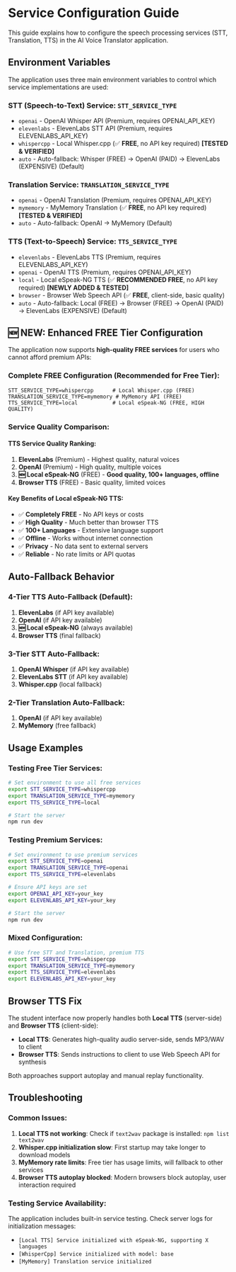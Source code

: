 # Service Configuration Guide

This guide explains how to configure the speech processing services (STT, Translation, TTS) in the AI Voice Translator application.

## Environment Variables

The application uses three main environment variables to control which service implementations are used:

### STT (Speech-to-Text) Service: `STT_SERVICE_TYPE`
- `openai` - OpenAI Whisper API (Premium, requires OPENAI_API_KEY)
- `elevenlabs` - ElevenLabs STT API (Premium, requires ELEVENLABS_API_KEY)
- `whispercpp` - Local Whisper.cpp (✅ **FREE**, no API key required) **[TESTED & VERIFIED]**
- `auto` - Auto-fallback: Whisper (FREE) → OpenAI (PAID) → ElevenLabs (EXPENSIVE) (Default)

### Translation Service: `TRANSLATION_SERVICE_TYPE`
- `openai` - OpenAI Translation (Premium, requires OPENAI_API_KEY)
- `mymemory` - MyMemory Translation (✅ **FREE**, no API key required) **[TESTED & VERIFIED]**
- `auto` - Auto-fallback: OpenAI → MyMemory (Default)

### TTS (Text-to-Speech) Service: `TTS_SERVICE_TYPE`
- `elevenlabs` - ElevenLabs TTS (Premium, requires ELEVENLABS_API_KEY)
- `openai` - OpenAI TTS (Premium, requires OPENAI_API_KEY)
- `local` - Local eSpeak-NG TTS (✅ **RECOMMENDED FREE**, no API key required) **[NEWLY ADDED & TESTED]**
- `browser` - Browser Web Speech API (✅ **FREE**, client-side, basic quality)
- `auto` - Auto-fallback: Local (FREE) → Browser (FREE) → OpenAI (PAID) → ElevenLabs (EXPENSIVE) (Default)

## 🆕 **NEW: Enhanced FREE Tier Configuration**

The application now supports **high-quality FREE services** for users who cannot afford premium APIs:

### **Complete FREE Configuration** (Recommended for Free Tier):
```env
STT_SERVICE_TYPE=whispercpp      # Local Whisper.cpp (FREE)
TRANSLATION_SERVICE_TYPE=mymemory # MyMemory API (FREE)
TTS_SERVICE_TYPE=local           # Local eSpeak-NG (FREE, HIGH QUALITY)
```

### **Service Quality Comparison**:

#### **TTS Service Quality Ranking**:
1. **ElevenLabs** (Premium) - Highest quality, natural voices
2. **OpenAI** (Premium) - High quality, multiple voices  
3. **🆕 Local eSpeak-NG** (FREE) - **Good quality, 100+ languages, offline**
4. **Browser TTS** (FREE) - Basic quality, limited voices

#### **Key Benefits of Local eSpeak-NG TTS**:
- ✅ **Completely FREE** - No API keys or costs
- ✅ **High Quality** - Much better than browser TTS
- ✅ **100+ Languages** - Extensive language support
- ✅ **Offline** - Works without internet connection
- ✅ **Privacy** - No data sent to external servers
- ✅ **Reliable** - No rate limits or API quotas

## Auto-Fallback Behavior

### 4-Tier TTS Auto-Fallback (Default):
1. **ElevenLabs** (if API key available)
2. **OpenAI** (if API key available)  
3. **🆕 Local eSpeak-NG** (always available)
4. **Browser TTS** (final fallback)

### 3-Tier STT Auto-Fallback:
1. **OpenAI Whisper** (if API key available)
2. **ElevenLabs STT** (if API key available)
3. **Whisper.cpp** (local fallback)

### 2-Tier Translation Auto-Fallback:
1. **OpenAI** (if API key available)
2. **MyMemory** (free fallback)

## Usage Examples

### Testing Free Tier Services:
```bash
# Set environment to use all free services
export STT_SERVICE_TYPE=whispercpp
export TRANSLATION_SERVICE_TYPE=mymemory  
export TTS_SERVICE_TYPE=local

# Start the server
npm run dev
```

### Testing Premium Services:
```bash
# Set environment to use premium services
export STT_SERVICE_TYPE=openai
export TRANSLATION_SERVICE_TYPE=openai
export TTS_SERVICE_TYPE=elevenlabs

# Ensure API keys are set
export OPENAI_API_KEY=your_key
export ELEVENLABS_API_KEY=your_key

# Start the server
npm run dev
```

### Mixed Configuration:
```bash
# Use free STT and Translation, premium TTS
export STT_SERVICE_TYPE=whispercpp
export TRANSLATION_SERVICE_TYPE=mymemory  
export TTS_SERVICE_TYPE=elevenlabs
export ELEVENLABS_API_KEY=your_key
```

## Browser TTS Fix

The student interface now properly handles both **Local TTS** (server-side) and **Browser TTS** (client-side):

- **Local TTS**: Generates high-quality audio server-side, sends MP3/WAV to client
- **Browser TTS**: Sends instructions to client to use Web Speech API for synthesis

Both approaches support autoplay and manual replay functionality.

## Troubleshooting

### Common Issues:
1. **Local TTS not working**: Check if `text2wav` package is installed: `npm list text2wav`
2. **Whisper.cpp initialization slow**: First startup may take longer to download models
3. **MyMemory rate limits**: Free tier has usage limits, will fallback to other services
4. **Browser TTS autoplay blocked**: Modern browsers block autoplay, user interaction required

### Testing Service Availability:
The application includes built-in service testing. Check server logs for initialization messages:
- `[Local TTS] Service initialized with eSpeak-NG, supporting X languages`
- `[WhisperCpp] Service initialized with model: base`
- `[MyMemory] Translation service initialized` 